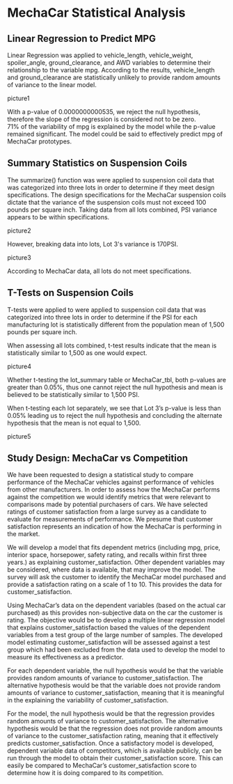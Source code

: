 # MechaCar Statistical Analysis

## Linear Regression to Predict MPG

Linear Regression was applied to vehicle_length, vehicle_weight, spoiler_angle, ground_clearance, and AWD variables to determine their relationship to the variable mpg.  According to the results, vehicle_length and ground_clearance are statistically unlikely to provide random amounts of variance to the linear model.  

picture1
 
With a p-value of 0.0000000000535, we reject the null hypothesis, therefore the slope of the regression is considered not to be zero.  
71% of the variability of mpg is explained by the model while the p-value remained significant.  The model could be said to effectively predict mpg of MechaCar prototypes.

## Summary Statistics on Suspension Coils

The summarize() function was were applied to suspension coil data that was categorized into three lots in order to determine if they meet design specifications.  The design specifications for the MechaCar suspension coils dictate that the variance of the suspension coils must not exceed 100 pounds per square inch. Taking data from all lots combined, PSI variance appears to be within specifications. 

picture2
 
However, breaking data into lots, Lot 3's variance is 170PSI.

picture3
 
According to MechaCar data, all lots do not meet specifications.

## T-Tests on Suspension Coils
T-tests were applied to were applied to suspension coil data that was categorized into three lots in order to determine if the PSI for each manufacturing lot is statistically different from the population mean of 1,500 pounds per square inch.

When assessing all lots combined, t-test results indicate that the mean is statistically similar to 1,500 as one would expect. 

picture4
 
Whether t-testing the lot_summary table or MechaCar_tbl, both p-values are greater than 0.05%, thus one cannot reject the null hypothesis and mean is believed to be statistically similar to 1,500 PSI.

When t-testing each lot separately, we see that Lot 3’s p-value is less than 0.05% leading us to reject the null hypothesis and concluding the alternate hypothesis that the mean is not equal to 1,500.

picture5 
 
## Study Design: MechaCar vs Competition 
We have been requested to design a statistical study to compare performance of the MechaCar vehicles against performance of vehicles from other manufacturers.  In order to assess how the MechaCar performs against the competition we would identify metrics that were relevant to comparisons made by potential purchasers of cars.  We have selected ratings of customer satisfaction from a large survey as a candidate to evaluate for measurements of performance.  We presume that customer satisfaction represents an indication of how the MechaCar is performing in the market.  

We will develop a model that fits dependent metrics (including mpg, price, interior space, horsepower, safety rating, and recalls within first three years.) as explaining customer_satisfaction.  Other dependent variables may be considered, where data is available, that may improve the model.  The survey will ask the customer to identify the MechaCar model purchased and provide a satisfaction rating on a scale of 1 to 10.  This provides the data for customer_satisfaction.

Using MechaCar’s data on the dependent variables (based on the actual car purchased) as this provides non-subjective data on the car the customer is rating.  The objective would be to develop a multiple linear regression model that explains customer_satisfaction based the values of the dependent variables from a test group of the large number of samples. The developed model estimating customer_satisfaction will be assessed against a test group which had been excluded from the data used to develop the model to measure its effectiveness as a predictor.

For each dependent variable, the null hypothesis would be that the variable provides random amounts of variance to customer_satisfaction.  The alternative hypothesis would be that the variable does not provide random amounts of variance to customer_satisfaction, meaning that it is meaningful in the explaining the variability of customer_satisfaction.

For the model, the null hypothesis would be that the regression provides random amounts of variance to customer_satisfaction.  The alternative hypothesis would be that the regression does not provide random amounts of variance to the customer_satisfaction rating, meaning that it effectively predicts customer_satisfaction.
Once a satisfactory model is developed, dependent variable data of competitors, which is available publicly, can be run through the model to obtain their customer_satisfaction score.  This can easily be compared to MechaCar’s customer_satisfaction score to determine how it is doing compared to its competition.  

